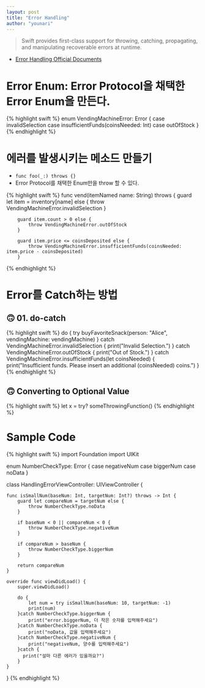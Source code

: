 ```yaml
---
layout: post
title: "Error Handling"
author: "younari"
---
```


> Swift provides first-class support for throwing, catching, propagating, and manipulating recoverable errors at runtime.

- [Error Handling Official Documents](https://developer.apple.com/library/content/documentation/Swift/Conceptual/Swift_Programming_Language/ErrorHandling.html#//apple_ref/doc/uid/TP40014097-CH42-ID508)

# Error Enum: Error Protocol을 채택한 Error Enum을 만든다.

{% highlight swift %}
enum VendingMachineError: Error {
    case invalidSelection
    case insufficientFunds(coinsNeeded: Int)
    case outOfStock
}
{% endhighlight %}

# 에러를 발생시키는 메소드 만들기
- `func foo(_:) throws {}`
- Error Protocol를 채택한 Enum만을 throw 할 수 있다.

{% highlight swift %}
func vend(itemNamed name: String) throws {
        guard let item = inventory[name] else {
            throw VendingMachineError.invalidSelection
        }
        
        guard item.count > 0 else {
            throw VendingMachineError.outOfStock
        }
        
        guard item.price <= coinsDeposited else {
            throw VendingMachineError.insufficientFunds(coinsNeeded: item.price - coinsDeposited)
        }
{% endhighlight %}

# Error를 Catch하는 방법

## 🙃 01. do-catch

{% highlight swift %}
do {
    try buyFavoriteSnack(person: "Alice", vendingMachine: vendingMachine)
} catch VendingMachineError.invalidSelection {
    print("Invalid Selection.")
} catch VendingMachineError.outOfStock {
    print("Out of Stock.")
} catch VendingMachineError.insufficientFunds(let coinsNeeded) {
    print("Insufficient funds. Please insert an additional \(coinsNeeded) coins.")
}
{% endhighlight %}

## 🙃 Converting to Optional Value

{% highlight swift %}
let x = try? someThrowingFunction()
{% endhighlight %}


# Sample Code

{% highlight swift %}
import Foundation
import UIKit

enum NumberCheckType: Error {
    case negativeNum
    case biggerNum
    case noData
}

class HandlingErrorViewController: UIViewController {

    func isSmallNum(baseNum: Int, targetNum: Int?) throws -> Int {
        guard let compareNum = targetNum else {
            throw NumberCheckType.noData
        }
        
        if baseNum < 0 || compareNum < 0 {
            throw NumberCheckType.negativeNum
        }
        
        if compareNum > baseNum {
            throw NumberCheckType.biggerNum
        }
        
        return compareNum
    }
    
    override func viewDidLoad() {
        super.viewDidLoad()
        
        do {
            let num = try isSmallNum(baseNum: 10, targetNum: -1)
            print(num)
        }catch NumberCheckType.biggerNum {
            print("error.biggerNum, 더 작은 숫자를 입력해주세요")
        }catch NumberCheckType.noData {
            print("noData, 값을 입력해주세요")
        }catch NumberCheckType.negativeNum {
            print("negativeNum, 양수를 입력해주세요")
        }catch {
          print("설마 다른 에러가 있을까요?")
        }
    }

}
{% endhighlight %}
